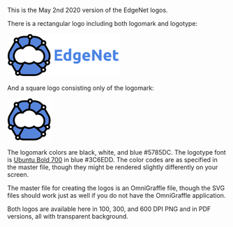 This is the May 2nd 2020 version of the EdgeNet logos.

There is a rectangular logo including both logomark and logotype:

<img src="edgenet_logo_w_text_100dpi.png" alt="100 DPI logo with text" height="100"/>

And a square logo consisting only of the logomark:

<img src="edgenet_logo_no_text_100dpi.png" alt="100 DPI logo without text" height="100"/>

The logomark colors are black, white, and blue #5785DC. The logotype font is [Ubuntu Bold 700](https://fonts.google.com/specimen/Ubuntu?sidebar.open&selection.family=Ubuntu:wght@700) in blue #3C6EDD. The color codes are as specified in the master file, though they might be rendered slightly differently on your screen.

The master file for creating the logos is an OmniGraffle file, though the SVG files should work just as well if you do not have the OmniGraffle application.

Both logos are available here in 100, 300, and 600 DPI PNG and in PDF versions, all with transparent background.
